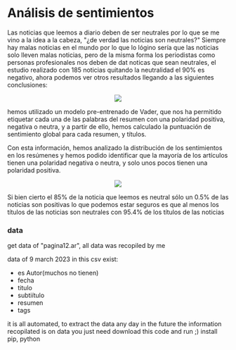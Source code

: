 # Análisis de sentimientos 
Las noticias que leemos a diario deben de ser neutrales por lo que se me vino a la idea a la cabeza, "¿de verdad las noticias son neutrales?" Siempre hay malas noticias en el mundo por lo que lo lógino sería que las noticias solo lleven malas noticias, pero de la misma forma los periodistas como personas profesionales nos deben de dat noticas que sean neutrales, el estudio realizado con 185 noticias quitando la neutralidad el 90% es negativo, ahora podemos ver otros resultados llegando a las siguientes conclusiones:  


<p align="center">
  <img src="https://user-images.githubusercontent.com/105129458/224512967-0c8e2ba8-2f25-4265-9f5c-e17ec931ea1b.png" />
</p>

hemos utilizado un modelo pre-entrenado de Vader, que nos ha permitido etiquetar cada una de las palabras del resumen con una polaridad positiva, negativa o neutra, y a partir de ello, hemos calculado la puntuación de sentimiento global para cada resumen, y títulos.

Con esta información, hemos analizado la distribución de los sentimientos en los resúmenes y hemos podido identificar que la mayoría de los artículos tienen una polaridad negativa o neutra, y solo unos pocos tienen una polaridad positiva.



<p align="center">
  <img src="https://user-images.githubusercontent.com/105129458/224513172-ea84f4ca-4b43-451d-ab86-d5b06e666c52.png" />
</p>
Si bien cierto el 85% de la noticia que leemos es neutral sólo un 0.5% de las noticias son positivas 
lo que podemos estar seguros es que al menos los títulos de las noticias son neutrales con 95.4% de los títulos de las noticias  

### data
get data of "pagina12.ar", all data was recopiled by me  


data of 9 march 2023
in this csv exist:
 - es Autor(muchos no tienen) 
 - fecha 
 - titulo 
 - subtiítulo 
 - resumen 
 - tags 
 
 
 
 it is all automated, to extract the data any day in the future
 the information recopilated is on data 
 you just need download this code and run ;)
 install pip, python 
